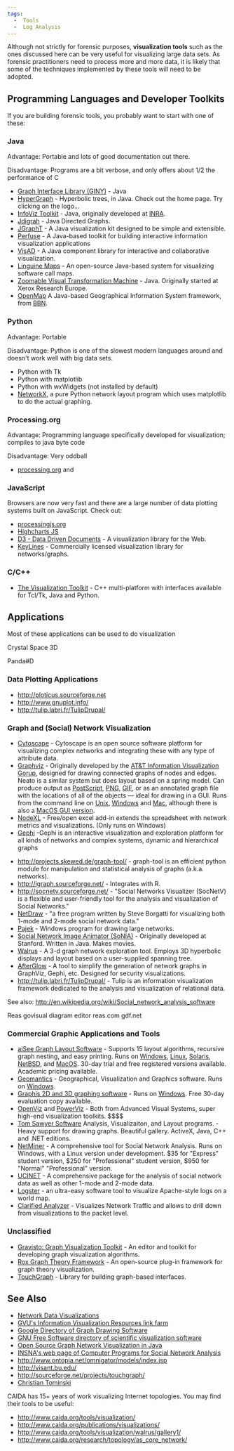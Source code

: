 ```yaml
---
tags:
  -  Tools
  -  Log Analysis
---
```

Although not strictly for forensic purposes, **visualization tools**
such as the ones discussed here can be very useful for visualizing large
data sets. As forensic practitioners need to process more and more data,
it is likely that some of the techniques implemented by these tools will
need to be adopted.

## Programming Languages and Developer Toolkits

If you are building forensic tools, you probably want to start with one
of these:

### Java

Advantage: Portable and lots of good documentation out there.

Disadvantage: Programs are a bit verbose, and only offers about 1/2 the
performance of C

- [Graph Interface Library
  (GINY)](http://csbi.sourceforge.net/index.html) - Java
- [HyperGraph](http://hypergraph.sourceforge.net/) - Hyperbolic trees,
  in Java. Check out the home page. Try clicking on the logo...
- [InfoViz Toolkit](http://ivtk.sourceforge.net/) - Java, originally
  developed at [INRA](inra.md).
- [Jdigrah](https://jdigraph.dev.java.net/) - Java Directed Graphs.
- [JGraphT](http://jgrapht.sourceforge.net/) - A Java visualization kit
  designed to be simple and extensible.
- [Perfuse](http://prefuse.sourceforge.net/) - A Java-based toolkit for
  building interactive information visualization applications
- [VisAD](http://www.ssec.wisc.edu/~billh/visad.html#intro) - A Java
  component library for interactive and collaborative visualization.
- [Linguine
  Maps](http://www.softwaresecretweapons.com/jspwiki/Wiki.jsp?page=LinguineMaps) -
  An open-source Java-based system for visualizing software call maps.
- [Zoomable Visual Transformation
  Machine](http://zvtm.sourceforge.net/index.html) - Java. Originally
  started at Xerox Research Europe.
- [OpenMap](http://openmap.bbn.com/) A Java-based Geographical
  Information System framework, from [BBN](bbn.md).

### Python

Advantage: Portable

Disadvantage: Python is one of the slowest modern languages around and
doesn't work well with big data sets.

- Python with Tk
- Python with matplotlib
- Python with wxWidgets (not installed by default)
- [NetworkX](http://networkx.lanl.gov/), a pure Python network layout
  program which uses matplotlib to do the actual graphing.

### Processing.org

Advantage: Programming language specifically developed for
visualization; compiles to java byte code

Disadvantage: Very oddball

- [processing.org](http://processing.org) and

### JavaScript

Browsers are now very fast and there are a large number of data plotting
systems built on JavaScript. Check out:

- [processingjs.org](http://processingjs.org)
- [Highcharts JS](http://highcharts.com/)
- [D3 - Data Driven Documents](http://mbostock.github.com/d3/) - A
  visualization library for the Web.
- [KeyLines](http://key-lines.com) - Commercially licensed visualization
  library for networks/graphs.

### C/C++

- [The Visualization Toolkit](http://www.vtk.org/) - C++ multi-platform
  with interfaces available for Tcl/Tk, Java and Python.

## Applications

Most of these applications can be used to do visualization

Crystal Space 3D

<!-- -->

Panda#D

### Data Plotting Applications

- <http://ploticus.sourceforge.net>
- <http://www.gnuplot.info/>
- <http://tulip.labri.fr/TulipDrupal/>

### Graph and (Social) Network Visualization

- [Cytoscape](http://www.cytoscape.org/) - Cytoscape is an open source
  software platform for visualizing complex networks and integrating
  these with any type of attribute data.
- [Graphviz](http://www.graphviz.org/) - Originally developed by the
  [AT&T Information Visualization
  Gorup](http://public.research.att.com/areas/visualization/), designed
  for drawing connected graphs of nodes and edges. Neato is a similar
  system but does layout based on a spring model. Can produce output as
  [PostScript](postscript.md), [PNG](png.md),
  [GIF](gif.md), or as an annotated graph file with the
  locations of all of the objects — ideal for drawing in a GUI. Runs
  from the command line on [Unix](unix.md),
  [Windows](windows.md) and [Mac](mac_os_x.md), although
  there is also a [MacOS GUI
  version](http://www.pixelglow.com/graphviz/).
- [NodeXL](http://www.codeplex.com/nodexl) - Free/open excel add-in
  extends the spreadsheet with network metrics and visualizations. (Only
  runs on Windows)
- [Gephi](http://gephi.org/) -Gephi is an interactive visualization and
  exploration platform for all kinds of networks and complex systems,
  dynamic and hierarchical graphs

<!-- -->

- <http://projects.skewed.de/graph-tool/> - graph-tool is an efficient
  python module for manipulation and statistical analysis of graphs
  (a.k.a. networks).
- <http://igraph.sourceforge.net/> - Integrates with R.
- <http://socnetv.sourceforge.net/> - "Social Networks Visualizer
  (SocNetV) is a flexible and user-friendly tool for the analysis and
  visualization of Social Networks."
- [NetDraw](https://sites.google.com/site/netdrawsoftware/home) - "a
  free program written by Steve Borgatti for visualizing both 1-mode and
  2-mode social network data."
- [Pajek](http://pajek.imfm.si/doku.php) - Windows program for drawing
  large networks.
- [Social Network Image Animator
  (SoNIA)](http://sourceforge.net/projects/sonia/) - Originally
  developed at Stanford. Written in Java. Makes movies.
- [Walrus](http://www.caida.org/tools/visualization/walrus/) - A 3-d
  graph network exploration tool. Employs 3D hyperbolic displays and
  layout based on a user-supplied spanning tree.
- [AfterGlow](http://afterglow.sf.net) - A tool to simplify the
  generation of network graphs in GraphViz, Gephi, etc. Designed for
  security visualizations.
- <http://tulip.labri.fr/TulipDrupal/> - Tulip is an information
  visualization framework dedicated to the analysis and visualization of
  relational data.

See also:
<http://en.wikipedia.org/wiki/Social_network_analysis_software>

Reas govisual diagram editor reas.com gdf.net

### Commercial Graphic Applications and Tools

- [aiSee Graph Layout Software](http://www.aisee.com/) - Supports 15
  layout algorithms, recursive graph nesting, and easy printing. Runs on
  [Windows](windows.md), [Linux](linux.md),
  [Solaris](solaris.md), [NetBSD](netbsd.md), and
  [MacOS](macos.md). 30-day trial and free registered versions
  available. Academic pricing available.
- [Geomantics](http://www.geomantics.com/) - Geographical, Visualization
  and Graphics software. Runs on [Windows](windows.md).
- [Graphis 2D and 3D graphing software](http://www.kylebank.com/) - Runs
  on [Windows](windows.md). Free 30-day evaluation copy
  available.
- [OpenViz](http://www.openviz.com/) and
  [PowerViz](http://www.powerviz.com/) - Both from Advanced Visual
  Systems, super high-end visualization toolkits. \$\$\$\$
- [Tom Sawyer Software](http://www.tomsawyer.com/) Analysis,
  Visualizaiton, and Layout programs. - Heavy support for drawing
  graphs. Beautiful gallery. ActiveX, Java, C++ and .NET editions.
- [NetMiner](http://www.netminer.com/) - A comprehensive tool for Social
  Network Analysis. Runs on Windows, with a Linux version under
  development. \$35 for "Express" student version, \$250 for
  "Professional" student version, \$950 for "Normal" "Professional"
  version.
- [UCINET](http://www.analytictech.com/ucinet.htm) - A comprehensive
  package for the analysis of social network data as well as other
  1-mode and 2-mode data.
- [Logster](http://www.clarifiednetworks.com/logster) - an ultra-easy
  software tool to visualize Apache-style logs on a world map.
- [Clarified
  Analyzer](http://www.clarifiednetworks.com/Clarified%20Analyzer) -
  Visualizes Network Traffic and allows to drill down from
  visualizations to the packet level.

### Unclassified

- [Gravisto: Graph Visualization
  Toolkit](http://gravisto.fim.uni-passau.de/) - An editor and toolkit
  for developing graph visualization algorithms.
- [Rox Graph Theory Framework](http://www.gnu.frb.br:8080/rox) - An
  open-source plug-in framework for graph theory visualization.
- [TouchGraph](http://touchgraph.sourceforge.net/) - Library for
  building graph-based interfaces.

## See Also

- [Network Data Visualizations](network_data_visualizations.md)
- [GVU's Information Visualization Resources link
  farm](http://www-static.cc.gatech.edu/gvu/ii/resources/infovis.html)
- [Google Directory of Graph Drawing
  Software](http://directory.google.com/Top/Science/Math/Combinatorics/Software/Graph_Drawing/)
- [GNU Free Software directory of scientific visualization
  software](http://directory.fsf.org/science/visual/)
- [Open Source Graph Network Visualization in
  Java](http://www.manageability.org/blog/stuff/open-source-graph-network-visualization-in-java/view)
- [INSNA's web page of Computer Programs for Social Network
  Analysis](http://www.insna.org/INSNA/soft_inf.html)
- <http://www.ontopia.net/omnigator/models/index.jsp>
- <http://visant.bu.edu/>
- <http://sourceforge.net/projects/touchgraph/>
- [Christian Tominski](http://www.informatik.uni-rostock.de/~ct/)

CAIDA has 15+ years of work visualizing Internet topologies. You may
find their tools to be useful:

- <http://www.caida.org/tools/visualization/>
- <http://www.caida.org/publications/visualizations/>
- <http://www.caida.org/tools/visualization/walrus/gallery1/>
- <http://www.caida.org/research/topology/as_core_network/>
